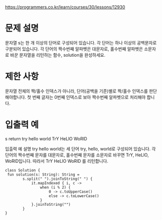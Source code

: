 https://programmers.co.kr/learn/courses/30/lessons/12930



<h1>문제 설명</h1>
문자열 s는 한 개 이상의 단어로 구성되어 있습니다. 각 단어는 하나 이상의 공백문자로 구분되어 있습니다. 각 단어의 짝수번째 알파벳은 대문자로, 홀수번째 알파벳은 소문자로 바꾼 문자열을 리턴하는 함수, solution을 완성하세요.

<h1>제한 사항</h1>
문자열 전체의 짝/홀수 인덱스가 아니라, 단어(공백을 기준)별로 짝/홀수 인덱스를 판단해야합니다.
첫 번째 글자는 0번째 인덱스로 보아 짝수번째 알파벳으로 처리해야 합니다.

<h1>입출력 예</h1>

s	return
try hello world	TrY HeLlO WoRlD

입출력 예 설명
try hello world는 세 단어 try, hello, world로 구성되어 있습니다. 각 단어의 짝수번째 문자를 대문자로, 홀수번째 문자를 소문자로 바꾸면 TrY, HeLlO, WoRlD입니다. 따라서 TrY HeLlO WoRlD 를 리턴합니다.


```
class Solution {
 fun solution(s: String): String =
        s.split(" ").joinToString(" ") {
            it.mapIndexed { i, c ->
                when (i % 2) {
                    0 -> c.toUpperCase()
                    else -> c.toLowerCase()
                }
            }.joinToString("")
        }
}
```
